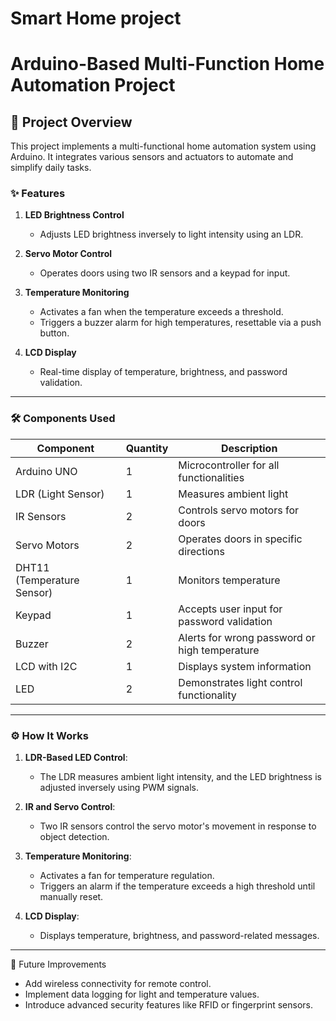 # Smart Home project


# Arduino-Based Multi-Function Home Automation Project

## 🌟 Project Overview  
This project implements a multi-functional home automation system using Arduino. It integrates various sensors and actuators to automate and simplify daily tasks.

### ✨ Features  
1. **LED Brightness Control**  
   - Adjusts LED brightness inversely to light intensity using an LDR.  

2. **Servo Motor Control**  
   - Operates doors using two IR sensors and a keypad for input.  

3. **Temperature Monitoring**  
   - Activates a fan when the temperature exceeds a threshold.  
   - Triggers a buzzer alarm for high temperatures, resettable via a push button.  

4. **LCD Display**  
   - Real-time display of temperature, brightness, and password validation.  

---

### 🛠️ Components Used  
| Component                 | Quantity | Description                                 |
|---------------------------|----------|---------------------------------------------|
| Arduino UNO               | 1        | Microcontroller for all functionalities     |
| LDR (Light Sensor)        | 1        | Measures ambient light                     |
| IR Sensors                | 2        | Controls servo motors for doors            |
| Servo Motors              | 2        | Operates doors in specific directions       |
| DHT11 (Temperature Sensor)| 1        | Monitors temperature                       |
| Keypad                    | 1        | Accepts user input for password validation  |
| Buzzer                    | 2        | Alerts for wrong password or high temperature |
| LCD with I2C              | 1        | Displays system information                |
| LED                       | 2        | Demonstrates light control functionality    |

---

### ⚙️ How It Works  
1. **LDR-Based LED Control**:  
   - The LDR measures ambient light intensity, and the LED brightness is adjusted inversely using PWM signals.  

2. **IR and Servo Control**:  
   - Two IR sensors control the servo motor's movement in response to object detection.  

3. **Temperature Monitoring**:  
   - Activates a fan for temperature regulation.  
   - Triggers an alarm if the temperature exceeds a high threshold until manually reset.  

4. **LCD Display**:  
   - Displays temperature, brightness, and password-related messages.  

---

🔧 Future Improvements
- Add wireless connectivity for remote control.
- Implement data logging for light and temperature values.
- Introduce advanced security features like RFID or fingerprint sensors.
